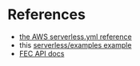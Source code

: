 # References

- [the AWS serverless.yml reference](https://www.serverless.com/framework/docs/providers/aws/guide/serverless.yml/)
- this [serverless/examples example](https://github.com/serverless/examples/tree/master/aws-python-rest-api-with-pynamodb)
- [FEC API docs](https://api.open.fec.gov/developers/)
